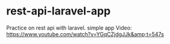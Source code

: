 # rest-api-laravel-app
Practice on rest api with laravel.
simple app Video:  https://www.youtube.com/watch?v=YGqCZjdgJJk&amp;t=547s

